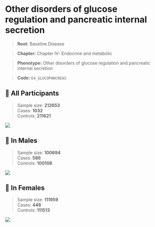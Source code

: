 # Other disorders of glucose regulation and pancreatic internal secretion

> **Root:** Baseline Disease  

> **Chapter:** Chapter IV- Endocrine and metabolic  

> **Phenotype:** Other disorders of glucose regulation and pancreatic internal secretion  

> **Code:** `E4_GLUCOPANCREAS`

## 🧪 All Participants  
> Sample size: **212653**  
> Cases: **1032**  
> Controls: **211621**
<img src="/Disease/Figures/ALL/Incidence/E4_GLUCOPANCREAS.png"/>
<CsvTable src="/public/Disease/Data/ALL/Incidence/COX_E4_GLUCOPANCREAS.csv" label="🔍 View full results" />

## 👨 In Males  
> Sample size: **100694**  
> Cases: **586**  
> Controls: **100108**
<img src="/Disease/Figures/Male/Incidence/E4_GLUCOPANCREAS.png"/>
<CsvTable src="/public/Disease/Data/Male/Incidence/COX_E4_GLUCOPANCREAS.csv" label="🔍 View full results" />

## 👩 In Females  
> Sample size: **111959**  
> Cases: **446**  
> Controls: **111513**
<img src="/Disease/Figures/Female/Incidence/E4_GLUCOPANCREAS.png"/>
<CsvTable src="/public/Disease/Data/Female/Incidence/COX_E4_GLUCOPANCREAS.csv" label="🔍 View full results" />
